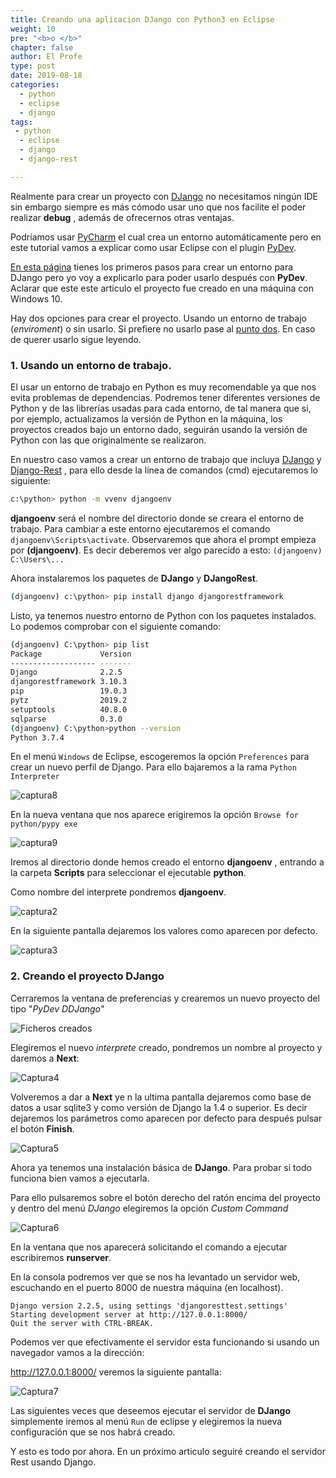 ```yaml
---
title: Creando una aplicacion DJango con Python3 en Eclipse
weight: 10
pre: "<b>o </b>"
chapter: false
author: El Profe
type: post
date: 2019-08-18
categories:
  - python
  - eclipse
  - django
tags:
 - python
  - eclipse
  - django
  - django-rest

---
```


Realmente para crear un proyecto con  [DJango](https://www.djangoproject.com/) no necesitamos ningún IDE sin embargo siempre es más cómodo usar uno que nos facilite el poder realizar **debug** , además de ofrecernos otras ventajas.

Podríamos usar [PyCharm](https://www.jetbrains.com/pycharm/download/) el cual crea un entorno automáticamente pero en este tutorial vamos a explicar como usar  Eclipse con el plugin [PyDev](https://www.pydev.org/).

[En esta página](https://www.django-rest-framework.org/tutorial/quickstart/) tienes los primeros pasos para crear un entorno para DJango pero yo voy a explicarlo para poder usarlo después con **PyDev**. Aclarar que este este articulo el proyecto fue creado  en una máquina con Windows 10.

Hay dos opciones para crear el proyecto. Usando un entorno de trabajo (*enviroment*) o sin usarlo. Si prefiere no usarlo pase al [punto dos](./#creando-el-proyecto-django). En caso de querer usarlo  sigue leyendo.

### **1. Usando  un entorno de trabajo.**

El usar un entorno de trabajo en Python es muy recomendable ya que nos evita problemas de dependencias. Podremos tener diferentes versiones de Python y de las librerías usadas para cada entorno, de tal manera que si, por ejemplo, actualizamos la versión de Python en la máquina, los proyectos creados bajo un entorno dado, seguirán usando la versión de Python con las que originalmente se  realizaron.

En nuestro caso vamos a crear un entorno de trabajo que incluya [DJango](https://www.djangoproject.com/) y [Django-Rest](https://www.django-rest-framework.org) , para ello desde la línea de comandos (cmd) ejecutaremos lo siguiente:

```bash
c:\python> python -m vvenv djangoenv
```

**djangoenv** será el nombre del directorio donde se creara el entorno de trabajo. Para cambiar a este entorno ejecutaremos el comando `djangoenv\Scripts\activate`. Observaremos que ahora el prompt empieza por **(djangoenv)**. Es decir deberemos ver algo parecido a esto: `(djangoenv) C:\Users\...` 

Ahora instalaremos los paquetes de **DJango** y **DJangoRest**.

```bash
(djangoenv) c:\python> pip install django djangorestframework
```

 Listo, ya tenemos nuestro entorno de Python con los paquetes instalados. Lo podemos comprobar con el siguiente comando:

```bash
(djangoenv) C:\python> pip list
Package             Version
------------------- -------
Django              2.2.5
djangorestframework 3.10.3
pip                 19.0.3
pytz                2019.2
setuptools          40.8.0
sqlparse            0.3.0
(djangoenv) C:\python>python --version
Python 3.7.4
```



En el menú `Windows` de Eclipse, escogeremos la opción `Preferences` para crear un nuevo perfil de Django. Para ello bajaremos a la rama `Python Interpreter`

![captura8](/img/djangoeclipse/captura8.png)

 En la nueva ventana que nos aparece erigiremos la opción `Browse for python/pypy exe` 



![captura9](/img/djangoeclipse/captura9.png)

Iremos al directorio donde hemos creado el entorno **djangoenv** , entrando a la carpeta **Scripts**  para seleccionar el ejecutable **python**.

Como nombre del interprete pondremos **djangoenv**.

![captura2](/img/djangoeclipse/captura2.png)

En la siguiente pantalla dejaremos los valores como aparecen por defecto.

![captura3](/img/djangoeclipse/captura3.png)



### 2. Creando  el proyecto DJango

Cerraremos la ventana  de preferencias y crearemos un nuevo proyecto del tipo "*PyDev DDJango*"

![Ficheros creados](/img/djangoeclipse/captura1.png)

Elegiremos el nuevo *interprete* creado, pondremos un nombre al proyecto y daremos a **Next**:

![Captura4](/img/djangoeclipse/captura4.png)

Volveremos a dar a **Next**  ye n la ultima pantalla  dejaremos como base de datos a usar sqlite3 y como versión de Django la 1.4 o superior. Es decir dejaremos los parámetros como aparecen por defecto para después  pulsar el botón **Finish**.

![Captura5](/img/djangoeclipse/captura5.png)

Ahora ya tenemos una instalación básica de **DJango**. Para probar si todo funciona bien vamos a ejecutarla.

Para ello pulsaremos sobre el botón  derecho del ratón encima del proyecto y dentro del menú *DJango* elegiremos la opción *Custom Command*

![Captura6](/img/djangoeclipse/captura6.png)

En la ventana que nos aparecerá solicitando el comando a ejecutar escribiremos **runserver**.

En la consola podremos ver que se nos ha levantado un servidor web, escuchando en el puerto 8000 de nuestra máquina (en localhost).

```
Django version 2.2.5, using settings 'djangoresttest.settings'
Starting development server at http://127.0.0.1:8000/
Quit the server with CTRL-BREAK.
```

Podemos ver que efectivamente el servidor esta funcionando si usando un navegador vamos a la dirección:

http://127.0.0.1:8000/ veremos la siguiente pantalla:

![Captura7](/img/djangoeclipse/captura7.png)



Las siguientes veces que deseemos ejecutar el servidor de **DJango** simplemente  iremos al menú `Run` de eclipse y elegiremos la nueva configuración que se nos habrá creado.

Y esto es todo por ahora. En un próximo articulo seguiré creando el servidor Rest usando Django.